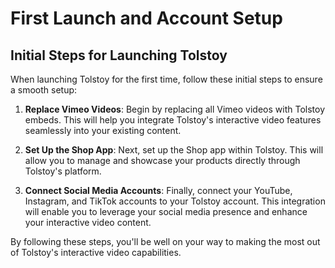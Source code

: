 # First Launch and Account Setup

## Initial Steps for Launching Tolstoy

When launching Tolstoy for the first time, follow these initial steps to ensure a smooth setup:

1. **Replace Vimeo Videos**: Begin by replacing all Vimeo videos with Tolstoy embeds. This will help you integrate Tolstoy's interactive video features seamlessly into your existing content.

2. **Set Up the Shop App**: Next, set up the Shop app within Tolstoy. This will allow you to manage and showcase your products directly through Tolstoy's platform.

3. **Connect Social Media Accounts**: Finally, connect your YouTube, Instagram, and TikTok accounts to your Tolstoy account. This integration will enable you to leverage your social media presence and enhance your interactive video content.

By following these steps, you'll be well on your way to making the most out of Tolstoy's interactive video capabilities.